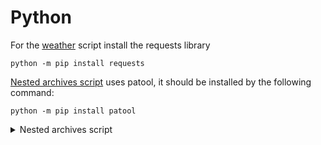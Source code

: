 # Python

For the [weather](https://github.com/vitaliykomarov/knowledge/blob/main/Python/Weather/weather.py) script install the requests library
```
python -m pip install requests
```

[Nested archives script](https://github.com/vitaliykomarov/knowledge/blob/main/Python/NestedArchives/NestedArchives.py) uses patool, it should be installed by the following command:
```
python -m pip install patool
```
<details>
  <summary>Nested archives script</summary>
  
  This scrip can also install patool if it doesn't exist.
  <br>How the script works:
  <br>1\) Create nested archive
  file(s) or folder(s) will be packed into FILE_FOLDER_NAME-%%%.{EXTENSION}
  %%% - number will show how many times it'll be packed
  {EXTENSION} - archive file extension
  Example:
  ```
  some_file.txt
  └── some_file-002.zip
      └── some_file-001.zip
  In the end you'll get some_file-001.zip 
  ```
  2\) Unpack nested archive
  Choose nested archive and it'll be unpacked into a new folder
  Example:
  ```
  some_file-001.zip
  └── some_file
      └── some_file.txt
  ```

  3\) Unpack archives in folders and subfolders
  Example
  ```
  # Before
  folder1
  └── archive1.zip
  folder2
  └── archive2.zip

  # After
  folder1
  ├── archive1.zip
  └── archive2
  folder2
  ├── archive2.zip
  └── archive2
  ```
  
</details>
